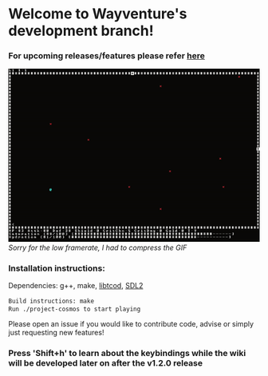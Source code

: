 # Welcome to Wayventure's development branch!

### For upcoming releases/features please refer [here](https://app.simplenote.com/p/kkFf1V)  
![wayventure.gif](wayventure.gif)  
*Sorry for the low framerate, I had to compress the GIF*

### Installation instructions:
Dependencies: g++, make, [libtcod](https://github.com/libtcod/libtcod), [SDL2](https://www.libsdl.org/download-2.0.php)

```
Build instructions: make
Run ./project-cosmos to start playing
```

Please open an issue if you would like to contribute code, advise or simply just requesting new features!  

### Press 'Shift+h' to learn about the keybindings while the wiki will be developed later on after the v1.2.0 release